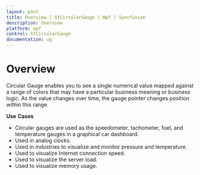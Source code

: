 ```yaml
---
layout: post
title: Overview | SfCircularGauge | Wpf | Syncfusion
description: Overview
platform: wpf
control: SfCircularGauge
documentation: ug
---
```

# Overview

Circular Gauge enables you to see a single numerical value mapped against a range of colors that may have a particular business meaning or business logic. As the value changes over time, the gauge pointer changes position within this range.

**Use** **Cases**

* Circular gauges are used as the speedometer, tachometer, fuel, and temperature gauges in a graphical car dashboard.
* Used in analog clocks.
* Used in industries to visualize and monitor pressure and temperature.
* Used to visualize Internet connection speed.
* Used to visualize the server load.
* Used to visualize memory usage.

